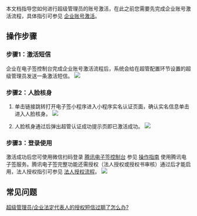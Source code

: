 本文档指导您如何进行超级管理员的账号激活，在此之前您需要先完成企业账号激活流程，具体指引可参见 [企业账号激活](https://cloud.tencent.com/document/product/1323/58492)。

## 操作步骤
### 步骤1：激活短信
企业在电子签控制台完成企业账号激活流程后，系统会给在超管配置环节设置的超级管理员发送一条激活短信。
![](https://main.qcloudimg.com/raw/74ae6ac438f15fd0db3fb562f69e05be.png)

### 步骤2：人脸核身
1. 单击链接跳转打开电子签小程序进入小程序实名认证页面，确认实名信息单击进入人脸核身。
![](https://main.qcloudimg.com/raw/cbd3206a2f0165b0e1b0dc8bd160a56b.png)

2. 人脸核身通过后弹出超管认证成功提示页即已激活成功。
![](https://main.qcloudimg.com/raw/e991d65c7b67328e5ca5f40fa84060cd.png)

### 步骤3：登录使用
激活成功后您可使用微信扫码登录 [腾讯电子签控制台](https://ess.tencent.com/) 参见 [操作指南]() 使用腾讯电子签服务。腾讯电子签完整功能还需授权（法人授权或授权书审核）通过后才能启用，法人授权指引可参见 [法人授权流程](https://cloud.tencent.com/document/product/1323/58494)。
![](https://main.qcloudimg.com/raw/9869fbe1bd8cd7b579d3cb6bb3970140.png)

## 常见问题
[超级管理员/企业法定代表人的授权短信过期了怎么办?](https://cloud.tencent.com/document/product/1323/58484#Q9)
